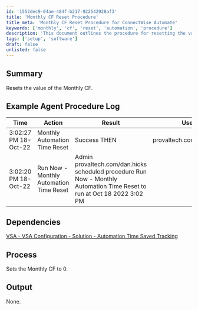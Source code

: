 ```yaml
---
id: '1552dec9-04ae-484f-b217-922542928af3'
title: 'Monthly CF Reset Procedure'
title_meta: 'Monthly CF Reset Procedure for ConnectWise Automate'
keywords: ['monthly', 'cf', 'reset', 'automation', 'procedure']
description: 'This document outlines the procedure for resetting the value of the Monthly CF in ConnectWise Automate, detailing the process, dependencies, and example logs for successful execution.'
tags: ['setup', 'software']
draft: false
unlisted: false
---
```


## Summary

Resets the value of the Monthly CF.

## Example Agent Procedure Log

| Time                     | Action                                          | Result                                                                 | User                           |
|--------------------------|-------------------------------------------------|------------------------------------------------------------------------|--------------------------------|
| 3:02:27 PM 18-Oct-22     | Monthly Automation Time Reset                   | Success THEN                                                          | provaltech.com/dan.hicks      |
| 3:02:20 PM 18-Oct-22     | Run Now - Monthly Automation Time Reset         | Admin provaltech.com/dan.hicks scheduled procedure Run Now - Monthly Automation Time Reset to run at Oct 18 2022 3:02 PM |                                |

## Dependencies

[VSA - VSA Configuration - Solution - Automation Time Saved Tracking](https://proval.itglue.com/DOC-5078775-11143659)

## Process

Sets the Monthly CF to 0.

## Output

None.
